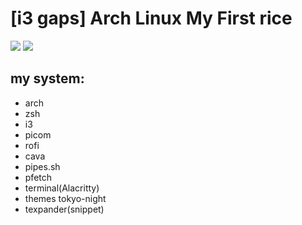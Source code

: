 # [i3 gaps] Arch Linux My First rice 
![](https://i.imgur.com/cBusLnO.jpg)
![](https://i.imgur.com/ecEktSW.jpg)

## my system:
- arch
- zsh
- i3
- picom
- rofi
- cava
- pipes.sh
- pfetch
- terminal(Alacritty)
- themes tokyo-night
- texpander(snippet)
